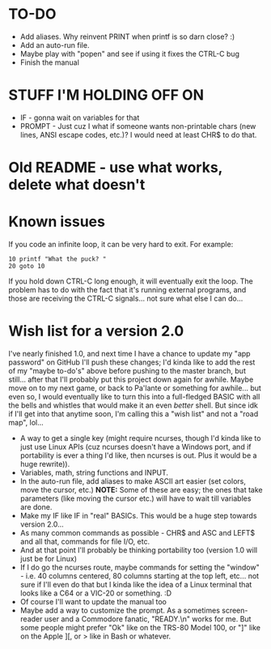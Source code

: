 # TO-DO

* Add aliases.  Why reinvent PRINT when printf is so darn close? :)
* Add an auto-run file.
* Maybe play with "popen" and see if using it fixes the CTRL-C bug
* Finish the manual



# STUFF I'M HOLDING OFF ON

* IF - gonna wait on variables for that
* PROMPT - Just cuz I what if someone wants non-printable chars (new lines, ANSI escape codes, etc.)?  I would need at least CHR$ to do that.



Old README - use what works, delete what doesn't
===========================================================================

# Known issues

If you code an infinite loop, it can be very hard to exit.  For example:

```
10 printf "What the puck? "
20 goto 10
```

If you hold down CTRL-C long enough, it will eventually exit the loop.  The problem has to do with the fact that it's running external programs, and those are receiving the CTRL-C signals... not sure what else I can do...


# Wish list for a version 2.0

I've nearly finished 1.0, and next time I have a chance to update my "app password" on GitHub I'll push these changes; I'd kinda like to add the rest of my "maybe to-do's" above before pushing to the master branch, but still... after that I'll probably put this project down again for awhile.  Maybe move on to my next game, or back to Pa'lante or something for awhile... but even so, I would eventually like to turn this into a full-fledged BASIC with all the bells and whistles that would make it an even *better* shell.  But since idk if I'll get into that anytime soon, I'm calling this a "wish list" and not a "road map", lol...

* A way to get a single key (might require ncurses, though I'd kinda like to just use Linux APIs (cuz ncurses doesn't have a Windows port, and if portability is ever a thing I'd like, then ncurses is out.  Plus it would be a huge rewrite)).
* Variables, math, string functions and INPUT.
* In the auto-run file, add aliases to make ASCII art easier (set colors, move the cursor, etc.)
	**NOTE:** Some of these are easy; the ones that take parameters (like moving the cursor etc.) will have to wait till variables are done.
* Make my IF like IF in "real" BASICs.  This would be a huge step towards version 2.0...
* As many common commands as possible - CHR$ and ASC and LEFT$ and all that, commands for file I/O, etc.
* And at that point I'll probably be thinking portability too (version 1.0 will just be for Linux)
* If I do go the ncurses route, maybe commands for setting the "window" - i.e. 40 columns centered, 80 columns starting at the top left, etc... not sure if I'll even do that but I kinda like the idea of a Linux terminal that looks like a C64 or a VIC-20 or something. :D
* Of course I'll want to update the manual too
* Maybe add a way to customize the prompt.  As a sometimes screen-reader user and a Commodore fanatic, "READY.\n" works for me.  But some people might prefer "Ok" like on the TRS-80 Model 100, or "]" like on the Apple ][, or > like in Bash or whatever.
